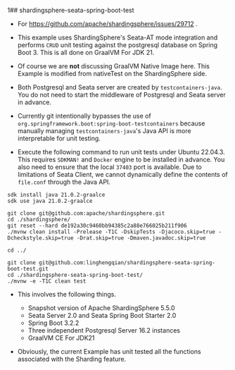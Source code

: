 1## shardingsphere-seata-spring-boot-test

- For https://github.com/apache/shardingsphere/issues/29712 .

- This example uses ShardingSphere's Seata-AT mode integration and performs
  `CRUD` unit testing against the postgresql database on Spring Boot 3.
  This is all done on GraalVM For JDK 21.

- Of course we are **not** discussing GraalVM Native Image here.
  This Example is modified from nativeTest on the ShardingSphere side.

- Both Postgresql and Seata server are created by `testcontainers-java`.
  You do not need to start the middleware of Postgresql and Seata server in advance.

- Currently git intentionally bypasses the use of `org.springframework.boot:spring-boot-testcontainers`
  because manually managing `testcontainers-java`'s Java API is more interpretable for unit testing.

- Execute the following command to run unit tests under Ubuntu 22.04.3.
  This requires `SDKMAN!` and `Docker` engine to be installed in advance.
  You also need to ensure that the local `37403` port is available.
  Due to limitations of Seata Client,
  we cannot dynamically define the contents of `file.conf` through the Java API.

```shell
sdk install java 21.0.2-graalce
sdk use java 21.0.2-graalce

git clone git@github.com:apache/shardingsphere.git
cd ./shardingsphere/
git reset --hard de192a30c9460bb94385c2a88e766025b211f906
./mvnw clean install -Prelease -T1C -DskipTests -Djacoco.skip=true -Dcheckstyle.skip=true -Drat.skip=true -Dmaven.javadoc.skip=true

cd ../

git clone git@github.com:linghengqian/shardingsphere-seata-spring-boot-test.git
cd ./shardingsphere-seata-spring-boot-test/
./mvnw -e -T1C clean test
```

- This involves the following things.
  - Snapshot version of Apache ShardingSphere 5.5.0
  - Seata Server 2.0 and Seata Spring Boot Starter 2.0
  - Spring Boot 3.2.2
  - Three independent Postgresql Server 16.2 instances
  - GraalVM CE For JDK21

- Obviously, the current Example has unit tested all the functions associated with the Sharding feature.